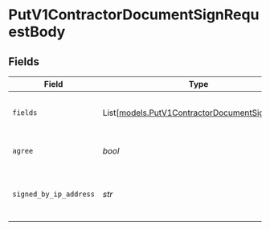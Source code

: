 # PutV1ContractorDocumentSignRequestBody


## Fields

| Field                                                                                            | Type                                                                                             | Required                                                                                         | Description                                                                                      |
| ------------------------------------------------------------------------------------------------ | ------------------------------------------------------------------------------------------------ | ------------------------------------------------------------------------------------------------ | ------------------------------------------------------------------------------------------------ |
| `fields`                                                                                         | List[[models.PutV1ContractorDocumentSignFields](../models/putv1contractordocumentsignfields.md)] | :heavy_check_mark:                                                                               | List of fields and the values they will be set to.                                               |
| `agree`                                                                                          | *bool*                                                                                           | :heavy_check_mark:                                                                               | Whether you agree to sign electronically                                                         |
| `signed_by_ip_address`                                                                           | *str*                                                                                            | :heavy_check_mark:                                                                               | The IP address of the signatory who signed the form.                                             |